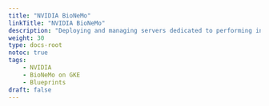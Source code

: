 ```yaml
---
title: "NVIDIA BioNeMo"
linkTitle: "NVIDIA BioNeMo"
description: "Deploying and managing servers dedicated to performing inference tasks for machine learning models."
weight: 30
type: docs-root
notoc: true
tags:
    - NVIDIA
    - BioNeMo on GKE
    - Blueprints
draft: false
---
```

